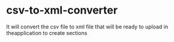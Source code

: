 # csv-to-xml-converter
It will convert the csv file to xml file that will be ready to upload in theapplication to create sections
